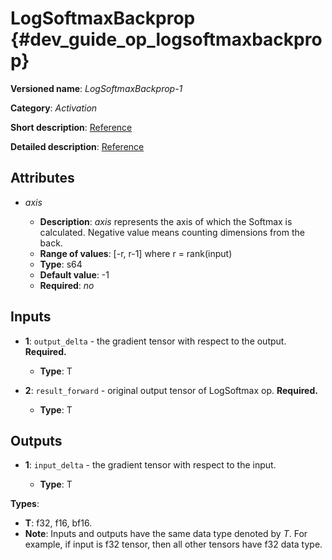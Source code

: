 # LogSoftmaxBackprop {#dev_guide_op_logsoftmaxbackprop}

**Versioned name**: *LogSoftmaxBackprop-1*

**Category**: *Activation*

**Short description**:
[Reference](http://caffe.berkeleyvision.org/tutorial/layers/softmax.html)

**Detailed description**:
[Reference](https://github.com/Kulbear/deep-learning-nano-foundation/wiki/ReLU-and-Softmax-Activation-Functions#softmax)

## Attributes

* *axis*

  * **Description**: *axis* represents the axis of which the Softmax is
    calculated. Negative value means counting dimensions from the back.
  * **Range of values**: [-r, r-1] where r = rank(input)
  * **Type**: s64
  * **Default value**: -1
  * **Required**: *no*

## Inputs

* **1**: ``output_delta`` - the gradient tensor with respect to the output.
  **Required.**

  * **Type**: T

* **2**: ``result_forward`` - original output tensor of LogSoftmax op.
  **Required.**

  * **Type**: T

## Outputs

* **1**: ``input_delta`` - the gradient tensor with respect to the input.

  * **Type**: T

**Types**:

* **T**: f32, f16, bf16.
* **Note**: Inputs and outputs have the same data type denoted by *T*. For
  example, if input is f32 tensor, then all other tensors have f32 data type.
